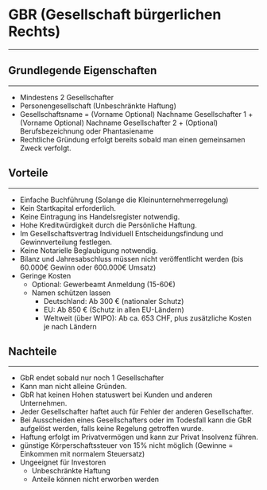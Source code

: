 # GBR (Gesellschaft bürgerlichen Rechts)

---

## Grundlegende Eigenschaften

---

- Mindestens 2 Gesellschafter
- Personengesellschaft (Unbeschränkte Haftung)
- Gesellschaftsname = (Vorname Optional) Nachname Gesellschafter 1 + (Vorname Optional) Nachname Gesellschafter 2 + (Optional) Berufsbezeichnung oder Phantasiename
- Rechtliche Gründung erfolgt bereits sobald man einen gemeinsamen Zweck verfolgt.

## Vorteile

---

- Einfache Buchführung (Solange die Kleinunternehmerregelung)
- Kein Startkapital erforderlich.
- Keine Eintragung ins Handelsregister notwendig.
- Hohe Kreditwürdigkeit durch die Persönliche Haftung.
- Im Gesellschaftsvertrag Individuell Entscheidungsfindung und Gewinnverteilung festlegen.
- Keine Notarielle Beglaubigung notwendig.
- Bilanz und Jahresabschluss müssen nicht veröffentlicht werden (bis 60.000€ Gewinn oder 600.000€ Umsatz)
- Geringe Kosten
  - Optional: Gewerbeamt Anmeldung (15-60€)
  - Namen schützen lassen 
    - Deutschland: Ab 300 € (nationaler Schutz)
    - EU: Ab 850 € (Schutz in allen EU-Ländern)
    - Weltweit (über WIPO): Ab ca. 653 CHF, plus zusätzliche Kosten je nach Ländern

## Nachteile

---

- GbR endet sobald nur noch 1 Gesellschafter 
- Kann man nicht alleine Gründen.
- GbR hat keinen Hohen statuswert bei Kunden und anderen Unternehmen.
- Jeder Gesellschafter haftet auch für Fehler der anderen Gesellschafter.
- Bei Ausscheiden eines Gesellschafters oder im Todesfall kann die GbR aufgelöst werden, falls keine Regelung getroffen wurde.
- Haftung erfolgt im Privatvermögen und kann zur Privat Insolvenz führen.
- günstige Körperschaftssteuer von 15% nicht möglich (Gewinne = Einkommen mit normalem Steuersatz)
- Ungeeignet für Investoren
  - Unbeschränkte Haftung
  - Anteile können nicht erworben werden